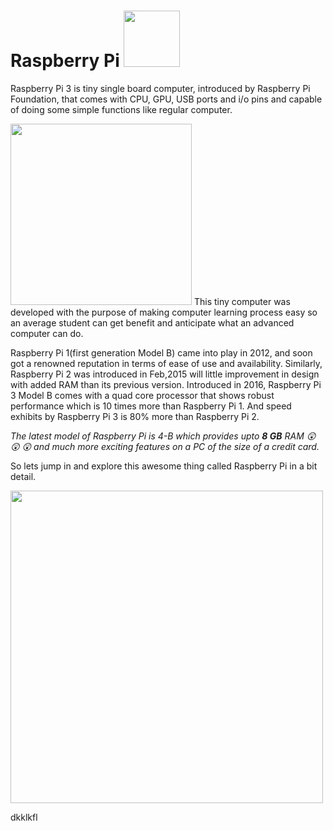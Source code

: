 # Raspberry Pi  <img src="https://github.com/nomaan-2k/robo_resource/blob/main/electronics/raspberry_pi/repo_data/Raspi-PGB001.webp" width="90" >

Raspberry Pi 3 is tiny single board computer, introduced by Raspberry Pi Foundation, that comes with CPU, GPU, USB ports and i/o pins and capable of doing some simple functions like regular computer.

<img src="https://github.com/nomaan-2k/robo_resource/blob/main/electronics/raspberry_pi/repo_data/raspberry-pi.png" width="290" >
This tiny computer was developed with the purpose of making computer learning process easy so an average student can get benefit and anticipate what an advanced computer can do.

Raspberry Pi 1(first generation Model B) came into play in 2012, and soon got a renowned reputation in terms of ease of use and availability. Similarly, Raspberry Pi 2 was introduced in Feb,2015 will little improvement in design with added RAM than its previous version.
Introduced in 2016, Raspberry Pi 3 Model B comes with a quad core processor that shows robust performance which is 10 times more than Raspberry Pi 1. And speed exhibits by Raspberry Pi 3 is 80% more than Raspberry Pi 2.

*The latest model of Raspberry Pi is 4-B which provides upto **8 GB** RAM :astonished: :astonished: :astonished: and much more exciting features on a PC of the size of a credit card.*

So lets jump in and explore this awesome thing called Raspberry Pi in a bit detail.

<img src="https://github.com/nomaan-2k/robo_resource/blob/main/electronics/raspberry_pi/repo_data/pi-plug-in.gif" width="500" >

dkklkfl
